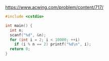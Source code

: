 https://www.acwing.com/problem/content/717/

```c++
#include <cstdio>

int main() {
  int n;
  scanf("%d", &n);
  for (int i = 2; i < 10000; ++i)
    if (i % n == 2) printf("%d\n", i);
  return 0;
}
```
